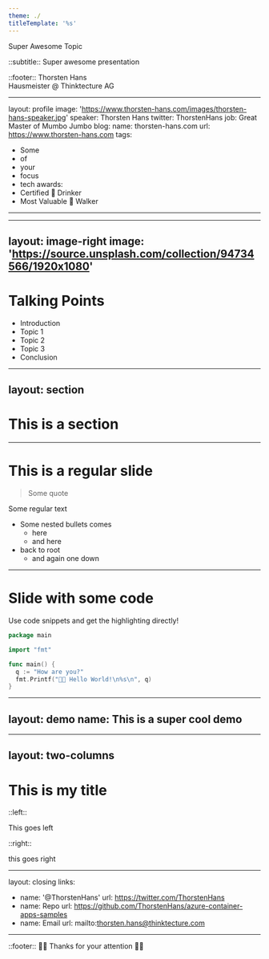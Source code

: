 ```yaml
---
theme: ./
titleTemplate: '%s'
---
```


Super Awesome Topic

::subtitle::
Super awesome presentation

::footer::
Thorsten Hans <br/>
Hausmeister @ Thinktecture AG

---
layout: profile
image: 'https://www.thorsten-hans.com/images/thorsten-hans-speaker.jpg'
speaker: Thorsten Hans
twitter: ThorstenHans
job: Great Master of Mumbo Jumbo
blog:
  name: thorsten-hans.com
  url: https://www.thorsten-hans.com
tags:
  - Some
  - of
  - your
  - focus
  - tech
awards:
  - Certified 🥃 Drinker
  - Most Valuable 🐶 Walker
---

---
layout: image-right
image: 'https://source.unsplash.com/collection/94734566/1920x1080'
---

# Talking Points

- Introduction
- Topic 1
- Topic 2
- Topic 3
- Conclusion

---
layout: section
---

# This is a section

---

# This is a regular slide

> Some quote

Some regular text

- Some nested bullets comes
  - here
  - and here
- back to root
  - and again one down

---

# Slide with some code

Use code snippets and get the highlighting directly!

```go
package main

import "fmt"

func main() {
  q := "How are you?"
  fmt.Printf("👋🏼 Hello World!\n%s\n", q)
}
```

---
layout: demo
name: This is a super cool demo
---

---
layout: two-columns
---

# This is my title

::left::

This goes left

::right::

this goes right

---
layout: closing
links:
  - name: '@ThorstenHans'
    url: https://twitter.com/ThorstenHans
  - name: Repo
    url: https://github.com/ThorstenHans/azure-container-apps-samples
  - name: Email
    url: mailto:thorsten.hans@thinktecture.com
---
::footer::
👋🏼 Thanks for your attention 👋🏼
